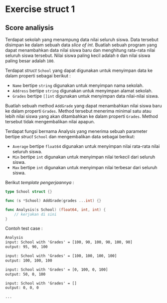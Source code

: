 # Exercise struct 1

## Score analiysis

Terdapat sekolah yang menampung data nilai seluruh siswa. Data tersebut disimpan ke dalam sebuah data _slice of int_. Buatlah sebuah program yang dapat menambahkan data nilai siswa baru dan menghitung rata-rata nilai seluruh siswa tersebut. Nilai siswa paling kecil adalah `0` dan nilai siswa paling besar adalah `100`.

Terdapat _struct_ `School` yang dapat digunakan untuk menyimpan data ke dalam properti sebagai berikut :

- `Name` bertipe `string` digunakan untuk menyimpan nama sekolah.
- `Address` bertipe `string` digunakan untuk menyimpan alamat sekolah.
- `Grades` bertipe `[]int` digunakan untuk menyimpan data nilai-nilai siswa.

Buatlah sebuah method `AddGrade` yang dapat menambahkan nilai siswa baru ke dalam properti `Grades`. Method tersebut menerima minimal satu atau lebih nilai siswa yang akan ditambahkan ke dalam properti `Grades`. Method tersebut tidak mengembalikan nilai apapun.

Terdapat fungsi bernama Analysis yang menerima sebuah parameter bertipe _struct_ `School` dan mengembalikan data sebagai berikut:

- `Average` bertipe `float64` digunakan untuk menyimpan nilai rata-rata nilai seluruh siswa.
- `Min` bertipe `int` digunakan untuk menyimpan nilai terkecil dari seluruh siswa.
- `Max` bertipe `int` digunakan untuk menyimpan nilai terbesar dari seluruh siswa.

Berikut _template pengerjaannya_ :

```go
type School struct {}

func (s *School) AddGrade(grades ...int) {}

func Analysis(s School) (float64, int, int) {
    // kerjakan di sini
}
```

Contoh test case :

```txt
Analysis
input: School with 'Grades' = [100, 90, 100, 90, 100, 90]
output: 95, 90, 100

input: School with 'Grades' = [100, 100, 100, 100]
output: 100, 100, 100

input: School with 'Grades' = [0, 100, 0, 100]
output: 50, 0, 100

input: School with 'Grades' = []
output: 0, 0, 0

...
```
